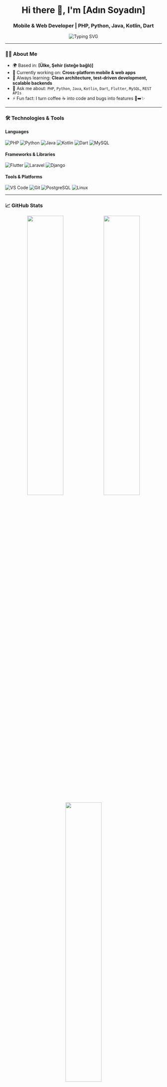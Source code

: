 <h1 align="center">Hi there 👋, I'm [Adın Soyadın]</h1>
<h3 align="center">Mobile & Web Developer | PHP, Python, Java, Kotlin, Dart</h3>

<p align="center">
  <img src="https://readme-typing-svg.herokuapp.com?font=Fira+Code&size=22&pause=1000&center=true&vCenter=true&width=435&lines=Full-Stack+Developer;Mobile+App+Developer+(Flutter%2FKotlin);Web+Developer+(PHP%2FPython);Open-Source+Contributor;Problem+Solver+%F0%9F%A7%AA" alt="Typing SVG" />
</p>

---

### 👨‍💻 About Me

- 🌍 Based in: **[Ülke, Şehir (isteğe bağlı)]**
- 🔭 Currently working on: **Cross-platform mobile & web apps**
- 🌱 Always learning: **Clean architecture, test-driven development, scalable backends**
- 💬 Ask me about: `PHP`, `Python`, `Java`, `Kotlin`, `Dart`, `Flutter`, `MySQL`, `REST APIs`
- ⚡ Fun fact: I turn coffee ☕ into code and bugs into features 🐛➡️✨

---

### 🛠️ Technologies & Tools

#### Languages
![PHP](https://img.shields.io/badge/-PHP-777BB4?logo=php&logoColor=white&style=flat-square)
![Python](https://img.shields.io/badge/-Python-3776AB?logo=python&logoColor=white&style=flat-square)
![Java](https://img.shields.io/badge/-Java-007396?logo=java&logoColor=white&style=flat-square)
![Kotlin](https://img.shields.io/badge/-Kotlin-0095D5?logo=kotlin&logoColor=white&style=flat-square)
![Dart](https://img.shields.io/badge/-Dart-0175C2?logo=dart&logoColor=white&style=flat-square)
![MySQL](https://img.shields.io/badge/-MySQL-4479A1?logo=mysql&logoColor=white&style=flat-square)

#### Frameworks & Libraries
![Flutter](https://img.shields.io/badge/-Flutter-02569B?logo=flutter&logoColor=white&style=flat-square)
![Laravel](https://img.shields.io/badge/-Laravel-F55247?logo=laravel&logoColor=white&style=flat-square)
![Django](https://img.shields.io/badge/-Django-092E20?logo=django&logoColor=white&style=flat-square)

#### Tools & Platforms
![VS Code](https://img.shields.io/badge/-VS%20Code-007ACC?logo=visual-studio-code&logoColor=white&style=flat-square)
![Git](https://img.shields.io/badge/-Git-F05032?logo=git&logoColor=white&style=flat-square)
![PostgreSQL](https://img.shields.io/badge/-PostgreSQL-4169E1?logo=postgresql&logoColor=white&style=flat-square)
![Linux](https://img.shields.io/badge/-Linux-FCC624?logo=linux&logoColor=black&style=flat-square)

---

### 📈 GitHub Stats

<p align="center">
  <img width="48%" src="https://github-readme-stats.vercel.app/api?username=YOUR_USERNAME&show_icons=true&theme=tokyonight" />
  <img width="48%" src="https://github-readme-streak-stats.herokuapp.com/?user=YOUR_USERNAME&theme=tokyonight" />
</p>

<p align="center">
  <img width="48%" src="https://github-readme-stats.vercel.app/api/top-langs/?username=YOUR_USERNAME&layout=compact&theme=tokyonight" />
</p>

---

### 📫 Connect With Me

<p align="center">
  <a href="https://linkedin.com/in/YOUR-LINKEDIN" target="_blank"><img src="https://img.shields.io/badge/-LinkedIn-0077B5?logo=linkedin&logoColor=white&style=flat-square"></a>
  <a href="https://instagram.com/YOUR-INSTAGRAM" target="_blank"><img src="https://img.shields.io/badge/-Instagram-E4405F?logo=instagram&logoColor=white&style=flat-square"></a>
  <a href="mailto:your@email.com"><img src="https://img.shields.io/badge/-Email-D14836?logo=gmail&logoColor=white&style=flat-square"></a>
</p>

---

> “Code is like humor. When you have to explain it, it’s bad.” – Cory House
